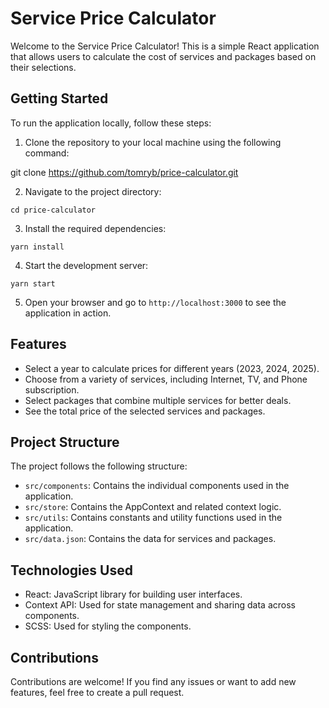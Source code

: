 # Service Price Calculator

Welcome to the Service Price Calculator! This is a simple React application that allows users to calculate the cost of services and packages based on their selections.

## Getting Started

To run the application locally, follow these steps:

1. Clone the repository to your local machine using the following command:

git clone https://github.com/tomryb/price-calculator.git

2. Navigate to the project directory:

`cd price-calculator`

3. Install the required dependencies:

`yarn install`

4. Start the development server:

`yarn start`

5. Open your browser and go to `http://localhost:3000` to see the application in action.

## Features

- Select a year to calculate prices for different years (2023, 2024, 2025).
- Choose from a variety of services, including Internet, TV, and Phone subscription.
- Select packages that combine multiple services for better deals.
- See the total price of the selected services and packages.

## Project Structure

The project follows the following structure:

- `src/components`: Contains the individual components used in the application.
- `src/store`: Contains the AppContext and related context logic.
- `src/utils`: Contains constants and utility functions used in the application.
- `src/data.json`: Contains the data for services and packages.

## Technologies Used

- React: JavaScript library for building user interfaces.
- Context API: Used for state management and sharing data across components.
- SCSS: Used for styling the components.

## Contributions

Contributions are welcome! If you find any issues or want to add new features, feel free to create a pull request.
